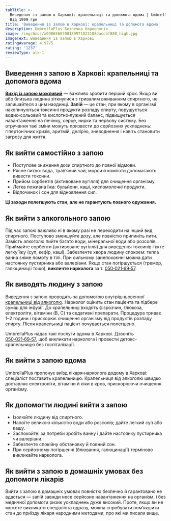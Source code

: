 ```yaml
---
tabTitle: >-
  Виведення із запою в Харкові: крапельниці та допомога вдома | Umbrella Plus |
  Від 1999 грн
title: 'Виведення із запою в Харкові: крапельниці та допомога вдома'
description: UmbrellaPlus Безпечна Наркологія
image: /img/блог/a0986560700189971823188daccbf880_high.jpg
imageText: Виведення із запою в Харкові
ratingAvarage: 4.97/5
rating: '1237'
reviewType: alk-1
---
```


## Виведення з запою в Харкові: крапельниці та допомога вдома

**[Вихід із запою можливий](https://umbrella-plus.com.ua/uk/kharkiv/vivod-iz-zapoia-kharkiv-ua/)** — важливо зробити перший крок. Якщо ви або близька людина зіткнулися з тривалим вживанням спиртного, не залишайтеся з цим наодинці. **Запій** — це стан, при якому в організмі накопичуються токсичні продукти розпаду спирту, порушується водно‑сольовий та кислотно‑лужний баланс, підвищується навантаження на печінку, серце, нирки та нервову систему. Без втручання такі зміни можуть призвести до серйозних ускладнень: гіпертонічних кризів, аритмій, делірію, зневоднення і навіть становити загрозу для життя.

## Як вийти самостійно з запою

* Поступове зниження дози спиртного до повної відмови.
* Рясне питво: вода, трав’яний чай, морси й компоти допомагають вивести токсини.
* Прийом сорбентів (активоване вугілля) для очищення організму.
* Легка поживна їжа: бульйони, каші, кисломолочні продукти.
* Відпочинок і сон для відновлення сил.

**Ці заходи полегшують стан, але не гарантують повного одужання.**

## Як вийти з алкогольного запою

Під час запою важливо ні в якому разі не переходити на інший вид спиртного. Поступово зменшуйте дозу, але повністю припиніть пити. Замість алкоголю пийте багато води, мінеральної води або розсолів. Приймайте сорбенти (активоване вугілля) для виведення токсинів і їжте легку їжу (суп, кефір, каші). Забезпечте хвора людину спокоєм: тепла ванна зніме ломоту в тілі. При сильному занепокоєнні можна дати настоянку пустирника або валеріани. Якщо стан погіршується (тремор, галюцинації тощо), **викличте нарколога** за т. [050‑021‑69‑57](tel:0500216957).

## Як виводять людину з запою

Виведення з запою проводять за допомогою внутрішньовенної [крапельниці від алкоголю](). Нарколог оцінить стан пацієнта та підбере суміш для інфузії. До крапельниці входять фізрозчин, глюкоза, електроліти, вітаміни (B, C) та седативні препарати. Процедура триває 1–2 години і прискорює очищення організму від продуктів розпаду спирту. Після крапельниці пацієнт почувається полегшено.

UmbrellaPlus надає такі послуги вдома в Харкові. Дзвоніть [050‑021‑69‑57](tel:0500216957), щоб викликати нарколога і провести детокс-крапельницю без госпіталізації.

## Як вийти з запою вдома

UmbrellaPlus пропонує виїзд лікаря‑нарколога додому в Харкові: спеціаліст поставить крапельницю. Крапельниця від алкоголю швидко доставляє електроліти, вітаміни й ліки в кров, прискорюючи очищення організму.

## Як допомогти людині вийти з запою

* Ізолюйте людину від спиртного.
* Напоїте великою кількістю води або розсолів; дайте легкий суп або кашу.
* Заспокойте: за потреби зробіть ванну і дайте настоянку пустирника чи валеріани.
* Забезпечте спокійну обстановку й повний сон.
* При серйозному погіршенні (блювання, галюцинації) терміново викликайте нарколога.

## Як вийти з запою в домашніх умовах без допомоги лікарів

Вийти з запою в домашніх умовах повністю безпечно й гарантовано не вдасться — запій завжди несе серйозне навантаження на організм, і без медичної допомоги ризик ускладнень дуже високий. Проте, якщо ви не можете викликати спеціаліста одразу, можна спробувати пом’якшити стан до приїзду лікаря народними методами, про які ми писали вище.
